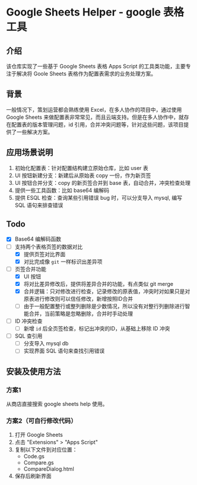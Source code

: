 # Google Sheets Helper - google 表格工具

## 介绍

该仓库实现了一些基于 Google Sheets 表格 Apps Script 的工具类功能，主要专注于解决将 Goole Sheets 表格作为配置表需求的业务处理方案。

## 背景

一般情况下，策划运营都会熟练使用 Excel，在多人协作的项目中，通过使用 Google Sheets 来做配置表非常常见，而且云端支持。但是在多人协作中，就存在配置表的版本管理问题，id 引用，合并冲突问题等，针对这些问题，该项目提供了一些解决方案。

## 应用场景说明

1. 初始化配置表：针对配置结构建立原始仓库，比如 user 表
2. UI 按钮新建分支：新建后从原始表 copy 一份，作为新页签
3. UI 按钮合并分支：copy 的新页签合并到 base 表，自动合并，冲突检查处理
4. 提供一些工具函数：比如 base64 编解码
5. 提供 ESQL 检查：查询某些引用错误 bug 时，可以分支导入 mysql, 编写 SQL 语句来排查错误

## Todo

- [x] Base64 编解码函数
- [ ] 支持两个表格页签的数据对比
  - [x] 提供页签对比界面
  - [x] 对比完成像 `git` 一样标识出差异项
- [ ] 页签合并功能
  - [x] UI 按钮
  - [x] 将对比差异修改后，提供将差异合并的功能，有点类似 git merge
  - [x] 合并逻辑：只对修改进行检查，记录修改的原表值，冲突时对如果只是对原表进行修改则可以信任修改，新增按照ID合并
  - [ ] 由于一般配置整行或整列删除是少数情况，所以没有对整行列删除进行智能合并，当前策略是忽略删除，合并时手动处理
- [ ] ID 冲突检查
  - [ ] 新增 `id` 后全页签检查，标记出冲突的ID，从基础上移除 ID 冲突
- [ ] SQL 查引用
  - [ ] 分支导入 mysql db
  - [ ] 实现界面 SQL 语句来查找引用错误

## 安装及使用方法

### 方案1

从商店直接搜索 google sheets help 使用。

### 方案2（可自行修改代码）

1. 打开 Google Sheets
2. 点击 "Extensions" > "Apps Script"
3. 复制以下文件到对应位置：
   - Code.gs
   - Compare.gs
   - CompareDialog.html
4. 保存后刷新界面
